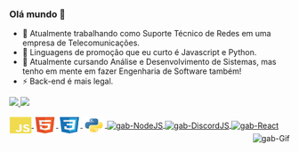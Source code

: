 ### Olá mundo 👋

- 🔭 Atualmente trabalhando como Suporte Técnico de Redes em uma empresa de Telecomunicações.
- 🌱 Linguagens de promoção que eu curto é Javascript e Python.
- 🤔 Atualmente cursando Análise e Desenvolvimento de Sistemas, mas tenho em mente em fazer Engenharia de Software também!
- ⚡ Back-end é mais legal.

<div>
  <a href="https://github.com/iamgabriel">
  <img height="180em" src="https://github-readme-stats.vercel.app/api?username=iamgabriel&show_icons=true&theme=tokyonight"/>
  <img height="180em" src="https://github-readme-stats.vercel.app/api/top-langs/?username=iamgabriel&layout=compact&langs_count=16&theme=tokyonight"/>
</div>
  
<div style="display: inline_block"><br>
  <img align="center" alt="gab-Js" height="30" width="40" src="https://raw.githubusercontent.com/devicons/devicon/master/icons/javascript/javascript-plain.svg">
  <img align="center" alt="gab-HTML" height="30" width="40" src="https://raw.githubusercontent.com/devicons/devicon/master/icons/html5/html5-original.svg">
  <img align="center" alt="gab-CSS" height="30" width="40" src="https://raw.githubusercontent.com/devicons/devicon/master/icons/css3/css3-original.svg">
  <img align="center" alt="gab-Python" height="30" width="40" src="https://raw.githubusercontent.com/devicons/devicon/master/icons/python/python-original.svg">
  <img align="center" alt="gab-NodeJS" height="30" width="40" src="https://cdn.jsdelivr.net/gh/devicons/devicon/icons/nodejs/nodejs-original.svg">
  <img align="center" alt="gab-DiscordJS" height="30" width="40" src="https://cdn.jsdelivr.net/gh/devicons/devicon/icons/discordjs/discordjs-original.svg">
  <img align="center" alt="gab-React" height="30" width="40" src="https://cdn.jsdelivr.net/gh/devicons/devicon/icons/react/react-original.svg">
  <img align="right" alt="gab-Gif" height="200" widht="140" src="https://media.discordapp.net/attachments/499954686661492743/1106739107041910854/ezgif.com-gif-maker.gif?width=468&height=468">
</div>

  ##
